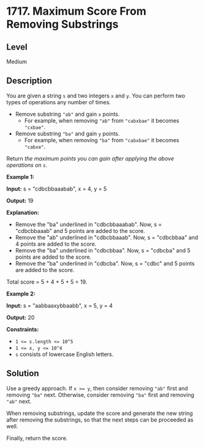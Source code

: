 # 1717. Maximum Score From Removing Substrings
## Level
Medium

## Description
You are given a string `s` and two integers `x` and `y`. You can perform two types of operations any number of times.

* Remove substring `"ab"` and gain `x` points.
   * For example, when removing `"ab"` from `"cabxbae"` it becomes `"cxbae"`.
* Remove substring `"ba"` and gain `y` points.
   * For example, when removing `"ba"` from `"cabxbae"` it becomes `"cabxe"`.

Return *the maximum points you can gain after applying the above operations on `s`*.

**Example 1:**

**Input:** s = "cdbcbbaaabab", x = 4, y = 5

**Output:** 19

**Explanation:**
- Remove the "ba" underlined in "cdbcbbaaabab". Now, s = "cdbcbbaaab" and 5 points are added to the score.
- Remove the "ab" underlined in "cdbcbbaaab". Now, s = "cdbcbbaa" and 4 points are added to the score.
- Remove the "ba" underlined in "cdbcbbaa". Now, s = "cdbcba" and 5 points are added to the score.
- Remove the "ba" underlined in "cdbcba". Now, s = "cdbc" and 5 points are added to the score.

Total score = 5 + 4 + 5 + 5 = 19.

**Example 2:**

**Input:** s = "aabbaaxybbaabb", x = 5, y = 4

**Output:** 20

**Constraints:**

* `1 <= s.length <= 10^5`
* `1 <= x, y <= 10^4`
* `s` consists of lowercase English letters.

## Solution
Use a greedy approach. If `x >= y`, then consider removing `"ab"` first and removing `"ba"` next. Otherwise, consider removing `"ba"` first and removing `"ab"` next.

When removing substrings, update the score and generate the new string after removing the substrings, so that the next steps can be proceeded as well.

Finally, return the score.
